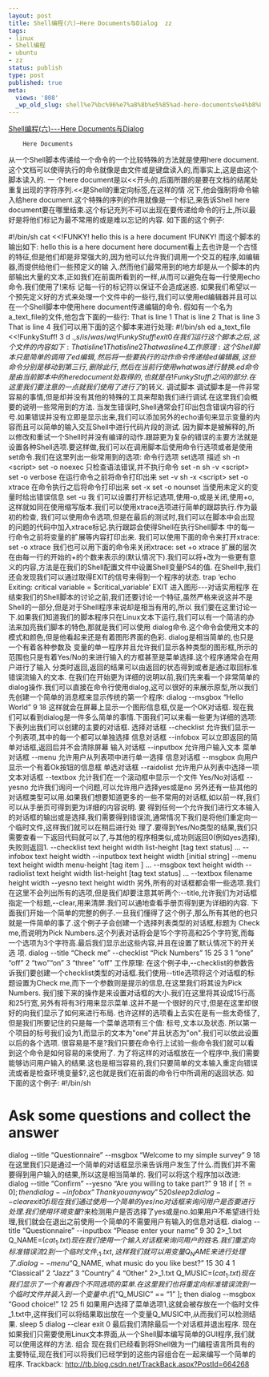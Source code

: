 ```yaml
---
layout: post
title: Shell编程(六)—Here Documents与Dialog  zz
tags:
- linux
- Shell编程
- ubuntu
- zz
status: publish
type: post
published: true
meta:
  views: '808'
  _wp_old_slug: shell%e7%bc%96%e7%a8%8b%e5%85%ad-here-documents%e4%b8%8edialog
---
```

<a href="http://blog.csdn.net/mylxiaoyi/archive/2006/04/15/664268.aspx"> Shell编程(六)---Here Documents与Dialog</a>

		Here Documents
从一个Shell脚本传递给一个命令的一个比较特殊的方法就是使用here document.这个文档可以使得执行的命令就像是由文件或是键盘读入的,而事实上,这是由这个脚本读入的.
一 个here document是以&lt;&lt;开头的,后面所跟的是要在文档的结尾处重复出现的字符序列.&lt;&lt;是Shell的重定向标签,在这样的情 况下,他会强制将命令输入给here document.这个特殊的序列的作用就像是一个标记,来告诉Shell here document要在哪里结束.这个标记充列不可以出现在要传递给命令的行上,所以最好是将他们标记为最不常用的或是难以忘记的内容.
如下面的这个例子:

<!--more-->
#!/bin/sh
cat &lt;&lt;!FUNKY!
hello
this is a here
document
!FUNKY!
而这个脚本的输出如下:
hello
this is a here
document
here document看上去也许是一个古怪的特征,但是他们却是非常强大的,因为他可以允许我们调用一个交互的程序,如编辑器,而提供给他们一些预定义的输 入.然而他们最常用到的地方却是从一个脚本的内部输出大量的文本,正如我们在前面所看到的一样,从而可以避免在每一行使用echo命令.我们使用了!来标 记每一行的标记符以保证不会造成迷惑.
如果我们希望以一个预先定义好的方式来处理一个文件中的一些行,我们可以使用ed编辑器并且可以在一个Shell脚本中使用here document传递编辑的命令.
假如有一个名为a_text_file的文件,他包含下面的一些行:
That is line 1
That is line 2
That is line 3
That is line 4
我们可以用下面的这个脚本来进行处理:
#!/bin/sh
ed a_text_file &lt;&lt;!FunkyStuff!
3
d
.,$s/is/was/
w
q
!FunkyStuff!
exit 0
在我们运行这个脚本之后,这个文件的内容如下:
That is line 1
That is line 2
That was line 4
工作原理:
这 个Shell脚本只是简单的调用了ed编辑,然后将一些要执行的动作命令传递给ed编辑器,这些命令分别是移动到第三行,删除此行,然后在当前行使用 what was进行替换.ed命令是由当前脚本中的here document处取得的,也就是在!FunkyStuff!之间的部分.
在这里我们要注意的一点就我们使用了进行了$的转义.
调试脚本
调试脚本是一件非常容易的事情,但是却并没有其他的特殊的工具来帮助我们进行调试.在这里我们会概要的说明一些常用到的方法.
当发生错误时,Shell通常会打印出包含错误内容的行号.如果错误并没有立即是显示出来,我们可以添加另外的echo语句来显示变量的内容而且可以简单的输入交互Shell中进行代码片段的测试.
因为脚本是被解释的,所以修改和重试一个Shell时并没有编译的动作.跟踪更为复杂的错误的主要方法就是设置各种Shell选项.要这样做,我们可以在调用脚本后使用命令行选项或者是使用set命令.我们在这里列出一些常用到的选项:
命令行选项        set选项            描述
sh -n &lt;script&gt;        set -o noexec        只检查语法错误,并不执行命令
set -n
sh -v &lt;script&gt;        set -o verbose        在运行命令之前将命令打印出来
set -v
sh -x &lt;script&gt;        set -o xtrace        在命令执行之后将命令打印出来
set -x
set -o nounset        当使用未定义的变量时给出错误信息
set -u
我 们可以设置打开标记选项,使用-o,或是关闭,使用+o,这样就如同在使用缩写版本.我们可以使用xtrace选项进行简单的跟踪执行.作为最初的检查, 我们可以使用命令选项,但是在最后的测试时,我们可以在脚本中会出现的问题的代码中加入xtrace标记.执行跟踪会使得Shell在执行Shell脚本 中的每一行命令之前将变量的扩展等内容打印出来.
我们可以使用下面的命令来打开xtrace:
set -o xtrace
我们也可以用下面的命令来关闭xtrace:
set +o xtrace
扩展的层次在由每一行的开始的+的个数来表示的(默认情况下).我们可以将+改为一些更有意义的内容,方法是在我们的Shell配置文件中设置Shell变量PS4的值.
在Shell中,我们还会发现我们可以通过取得EXIT的信号来得到一个程序的状态.
trap ‘echo Exiting: critical variable = $critical_variable’ EXIT
进入图形---对话实用程序
在 结束我们的Shell脚本的讨论之前,我们还要讨论一个特征,虽然严格来说这并不是Shell的一部分,但是对于Shell程序来说却是相当有用的,所以 我们要在这里讨论一下.如果我们知道我们的脚本程序只在Linux文本下运行,我们可以有一个简洁的办法来加亮我们脚本的特色,那就是我们可以使用 dialog命令.这个命令会使用文本的模式和颜色,但是他看起来还是有着图形界面的色彩.
dialog是相当简单的,也只是一个有着各种参数及 变量的单一程序并且允许我们显示各种类型的图形框,所示的范围也只是有着Yes/No的来进行输入的方框甚至是菜单选择.这个程序通常会在用户进行了输入 分类时返回,返回的结果可以由返回的状态得到或者是通过取回标准错误流输入的文本.
在我们在开始更为详细的说明以前,我们先来看一个非常简单的dialog操作.我们可以直接在命令行使用dialog,这可以很好的来展示原型,所以我们先创建一个简单的消息框来显示传统的第一个程序:
dialog --msgbox “Hello World” 9 18
这样就会在屏幕上显示一个图形信息框,仅是一个OK对话框.
现在我们可以看到dialog是一件多么简单的事情.下面我们可以来看一些更为详细的选项:
下表列出我们可以创建的主要的对话框.
选择对话框    --checklist    允许我们显示一个列表项,其中的每一个都可以单独选择
信息对话框    --infobox    可以立即返回的简单对话框,返回后并不会清除屏幕
输入对话框    --inputbox    允许用户输入文本
菜单对话框    --menu        允许用户从列表项中进行单一选择
信息对话框    --msgbox    向用户显示一个有着Ok按钮的信息框
单选对话框    --raidolist    允许用户从列表中选择一项
文本对话框    --textbox    允计我们在一个滚动框中显示一个文件
Yes/No对话框    --yesno        允许我们询问一个问题,可以允许用户选择yes或是no
另外还有一些其他的对话框类型可以用.如果我们想要知道更多的一些不常用的对话框,如以前一样,我们可以从手册页可得到更为详细的内容说明.
要 得到任何一个允许我们进行文本输入的对话框的输出或是选择,我们需要得到错误流,通常情况下我们是将他们重定向一个临时文件,这样我们就可以在稍后进行处 理了.要得到Yes/No类型的结果,我们只需要查看一下返回代码就可以了,与其他的程序相类似,成功则返回0(例如yes选择),失败则返回1.
--checklist    text height width list-height [tag text status] ...
--infobox    text height width
--inputbox    text height width [initial string]
--menu        text height width menu-height [tag item ] ...
--msgbox    text height width
--radiolist    text height width list-height [tag text status] ...
--textbox    filename height width
--yesno        text height width
另外,所有的对话框都会带一些选项.我们在这里不会列出所有的选项,但是我们却要注意其听两个:--title,允许我们为对话框指定一个标题,--clear,用来清屏.我们可以通地查看手册页得到更为详细的内容.
下 面我们开始一个简单的完整的例子.一旦我们懂得了这个例子,那么所有其他的也只就是一件简单的事了.这个例子子会创建一个选择列表类型的对话框,标题为 Check me,而说明为Pick Numbers.这个列表对话将会是15个字符高和25个字符宽,而每一个选项为3个字符高.最后我们显示出这些内容,并且在设置了默认情况下的开关选 项.
dialog --title “Check me” --checklist “Pick Numbers” 15 25 3 1 “one” “off” 2 “two”“on” 3 “three” “off”
工作原理:
在这个例子中,--checklist的参数告诉我们要创建一个checklist类型的对话框.我们使用--title选项将这个对话框的标题设置为Check me,而下一个参数则是提示的信息,在这里我们将其设为Pick Numbers.
我们接下来的操作是来设置对话框的大小.我们在这里将其设成15行高和25行宽,另外有将有3行用来显示菜单.这并不是一个很好的尺寸,但是在这里却很好的向我们显示了如何来进行布局.
也许这样的选项看上去实在是有一些太奇怪了,但是我们所要记住的只是每一个菜单选项有三个值:
标号,文本以及状态.
所以第一个项目的标号我们设为1,而显示的文本为"one"并且状态为"on".我们可以依此设置以后的各个选项.
很容易是不是?我们只要在命令行上试验一些命令我们就可以看到这个命令是如何容易的来使用了.
为了将这样的对话框放在一个程序中,我们需要能够访问用户输入的结果.这也是相当容易的,我们只要简单的文本输入重定向错误流或者是检查环境变量$?,这也就是我们在前面的命令行中所调用的返回状态.
如下面的这个例子:
#!/bin/sh
# Ask some questions and collect the answer
dialog --title “Questionnaire” --msgbox “Welcome to my simple survey” 9 18
在这里我们只是通过一个简单的对话框显示来告诉用户发生了什么.而我们并不需要得到用户输入的结果,所以这是相当简单的.
我们可以将这个程序加以改进:
dialog --title “Confirm” --yesno “Are you willing to take part?” 9 18
if [ $? != 0 ]; then
dialog --infobox “Thank you anyway” 5 20
sleep 2
dialog --clear
exit 0
fi
现在我们通过使用一个简单的yes/no对话框来询问用户是否要进行处理.我们使用环境变量$?来检测用户是否选择了yes或是no.如果用户不希望进行处理,我们就会在退出之前使用一个简单的不需要用户有输入的信息对话框.
dialog --title “Questionnaire” --inputbox “Please enter your name” 9 30 2&gt;_1.txt
Q_NAME=$(cat _1.txt)
现在我们使用一个输入对话框来询问用户的姓名.我们重定向标准错误流2到一个临时文件,_1.txt,这样我们就可以用变量Q_NAME来进行处理了.
dialog --menu “$Q_NAME, what music do you like best?” 15 30 4 1 “Classical” 2
“Jazz” 3 “Country” 4 “Other” 2&gt;_1.txt
Q_MUSIC=$(cat _1.txt)
现在我们显示了一个有着四个不同选项的菜单.在这里我们也将重定向标准错误流到一个临时文件并装入到一个变量中.
if [ “$Q_MUSIC” == “1” ]; then
dialog --msgbox “Good choice!” 12 25
fi
如果用户选择了菜单选项1,这就会被存放在一个临时文件_1.txt中,这样我们可以将结果取出放在一个变量Q_MUSIC中,从而我们可以检测结果.
sleep 5
dialog --clear
exit 0
最后我们清除最后一个对话框并退出程序.
现在如果我们只需要使用Linux文本界面,从一个Shell脚本编写简单的GUI程序,我们就可以使用这样的方法.
组合
现在我们已经看到将Shell做为一门编程语言所具有的主要特征,现在我们可以将我们已经学到的这些内容组合在一起来编写一个简单的程序.
Trackback: http://tb.blog.csdn.net/TrackBack.aspx?PostId=664268
